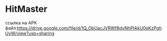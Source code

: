 # HitMaster
ссылка на APK файл:https://drive.google.com/file/d/1Q_ObUacJVRWf8dyNhPIAkU0eKzPghUvW/view?usp=sharing
